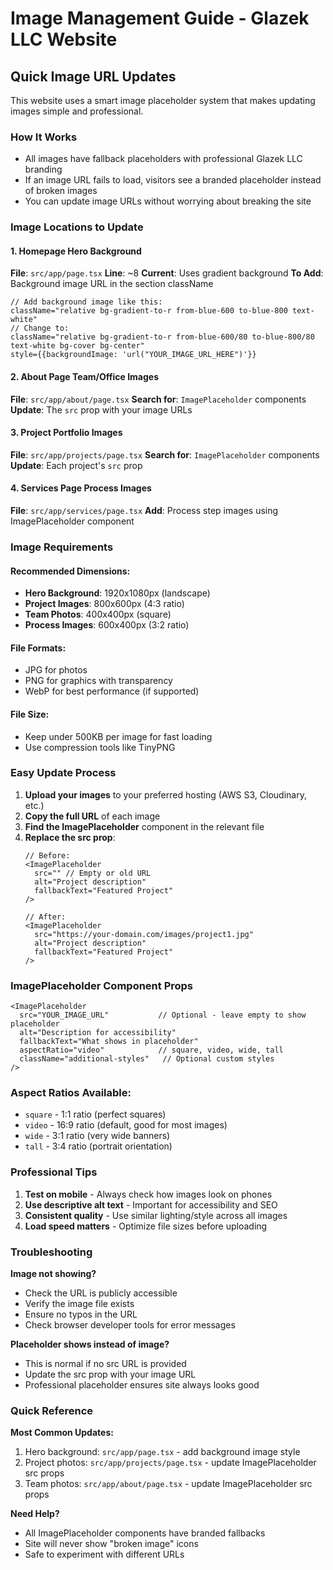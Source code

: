 # Image Management Guide - Glazek LLC Website

## Quick Image URL Updates

This website uses a smart image placeholder system that makes updating images simple and professional.

### How It Works
- All images have fallback placeholders with professional Glazek LLC branding
- If an image URL fails to load, visitors see a branded placeholder instead of broken images
- You can update image URLs without worrying about breaking the site

### Image Locations to Update

#### 1. Homepage Hero Background
**File**: `src/app/page.tsx`
**Line**: ~8
**Current**: Uses gradient background
**To Add**: Background image URL in the section className
```tsx
// Add background image like this:
className="relative bg-gradient-to-r from-blue-600 to-blue-800 text-white"
// Change to:
className="relative bg-gradient-to-r from-blue-600/80 to-blue-800/80 text-white bg-cover bg-center"
style={{backgroundImage: 'url("YOUR_IMAGE_URL_HERE")'}}
```

#### 2. About Page Team/Office Images
**File**: `src/app/about/page.tsx`
**Search for**: `ImagePlaceholder` components
**Update**: The `src` prop with your image URLs

#### 3. Project Portfolio Images
**File**: `src/app/projects/page.tsx`
**Search for**: `ImagePlaceholder` components
**Update**: Each project's `src` prop

#### 4. Services Page Process Images
**File**: `src/app/services/page.tsx`
**Add**: Process step images using ImagePlaceholder component

### Image Requirements

#### Recommended Dimensions:
- **Hero Background**: 1920x1080px (landscape)
- **Project Images**: 800x600px (4:3 ratio)
- **Team Photos**: 400x400px (square)
- **Process Images**: 600x400px (3:2 ratio)

#### File Formats:
- JPG for photos
- PNG for graphics with transparency
- WebP for best performance (if supported)

#### File Size:
- Keep under 500KB per image for fast loading
- Use compression tools like TinyPNG

### Easy Update Process

1. **Upload your images** to your preferred hosting (AWS S3, Cloudinary, etc.)
2. **Copy the full URL** of each image
3. **Find the ImagePlaceholder** component in the relevant file
4. **Replace the src prop**:
   ```tsx
   // Before:
   <ImagePlaceholder
     src="" // Empty or old URL
     alt="Project description"
     fallbackText="Featured Project"
   />
   
   // After:
   <ImagePlaceholder
     src="https://your-domain.com/images/project1.jpg"
     alt="Project description"
     fallbackText="Featured Project"
   />
   ```

### ImagePlaceholder Component Props

```tsx
<ImagePlaceholder
  src="YOUR_IMAGE_URL"           // Optional - leave empty to show placeholder
  alt="Description for accessibility"
  fallbackText="What shows in placeholder"
  aspectRatio="video"            // square, video, wide, tall
  className="additional-styles"   // Optional custom styles
/>
```

### Aspect Ratios Available:
- `square` - 1:1 ratio (perfect squares)
- `video` - 16:9 ratio (default, good for most images)
- `wide` - 3:1 ratio (very wide banners)
- `tall` - 3:4 ratio (portrait orientation)

### Professional Tips

1. **Test on mobile** - Always check how images look on phones
2. **Use descriptive alt text** - Important for accessibility and SEO
3. **Consistent quality** - Use similar lighting/style across all images
4. **Load speed matters** - Optimize file sizes before uploading

### Troubleshooting

**Image not showing?**
- Check the URL is publicly accessible
- Verify the image file exists
- Ensure no typos in the URL
- Check browser developer tools for error messages

**Placeholder shows instead of image?**
- This is normal if no src URL is provided
- Update the src prop with your image URL
- Professional placeholder ensures site always looks good

### Quick Reference

**Most Common Updates:**
1. Hero background: `src/app/page.tsx` - add background image style
2. Project photos: `src/app/projects/page.tsx` - update ImagePlaceholder src props
3. Team photos: `src/app/about/page.tsx` - update ImagePlaceholder src props

**Need Help?**
- All ImagePlaceholder components have branded fallbacks
- Site will never show "broken image" icons
- Safe to experiment with different URLs